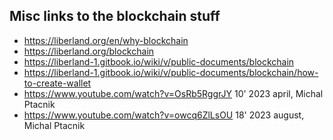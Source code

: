
Misc links to the blockchain stuff
----------------------------------

* https://liberland.org/en/why-blockchain
* https://liberland.org/blockchain
* https://liberland-1.gitbook.io/wiki/v/public-documents/blockchain
* https://liberland-1.gitbook.io/wiki/v/public-documents/blockchain/how-to-create-wallet
* https://www.youtube.com/watch?v=OsRb5RggrJY 10' 2023 april, Michal Ptacnik
* https://www.youtube.com/watch?v=owcq6ZlLsOU 18' 2023 august, Michal Ptacnik
<br>
